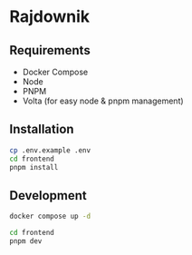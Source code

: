 # Rajdownik

## Requirements

- Docker Compose
- Node
- PNPM
- Volta (for easy node & pnpm management)

## Installation

```sh
cp .env.example .env
cd frontend
pnpm install
```

## Development

```sh
docker compose up -d
```

```sh
cd frontend
pnpm dev
```

